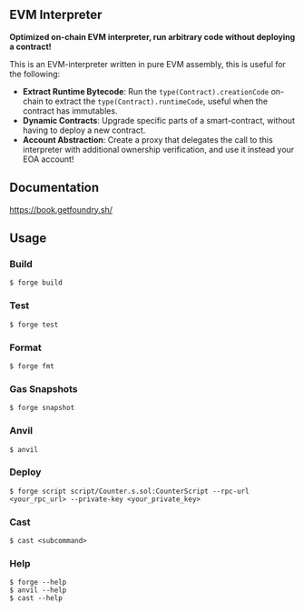 ## EVM Interpreter

**Optimized on-chain EVM interpreter, run arbitrary code without deploying a contract!**

This is an EVM-interpreter written in pure EVM assembly, this is useful for the following:

-   **Extract Runtime Bytecode**: Run the `type(Contract).creationCode` on-chain to extract the `type(Contract).runtimeCode`, useful when the contract has immutables.
-   **Dynamic Contracts**: Upgrade specific parts of a smart-contract, without having to deploy a new contract.
-   **Account Abstraction**: Create a proxy that delegates the call to this interpreter with additional ownership verification, and use it instead your EOA account!

## Documentation

https://book.getfoundry.sh/

## Usage

### Build

```shell
$ forge build
```

### Test

```shell
$ forge test
```

### Format

```shell
$ forge fmt
```

### Gas Snapshots

```shell
$ forge snapshot
```

### Anvil

```shell
$ anvil
```

### Deploy

```shell
$ forge script script/Counter.s.sol:CounterScript --rpc-url <your_rpc_url> --private-key <your_private_key>
```

### Cast

```shell
$ cast <subcommand>
```

### Help

```shell
$ forge --help
$ anvil --help
$ cast --help
```
